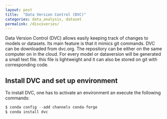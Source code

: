 ```yaml
---
layout: post
title:  "Data Version Control (DVC)"
categories: data_analysis, dataset
permalink: /discoveries/
---
```


Data Version Control (DVC) allows easily keeping track of changes to models or datasets. Its main feature is that it mimics git commands. DVC can be downloaded from dvc.org. The repository can be either on the same computer on in the cloud. For every model or dataversion will be generated a small text file. this file is lightweight and it can also be stored on git with corresponding code. 

## Install DVC and set up environment

To install DVC, one has to activate an environment an execute the following commands:


```python
$ conda config --add channels conda-forge
$ conda install dvc
```




